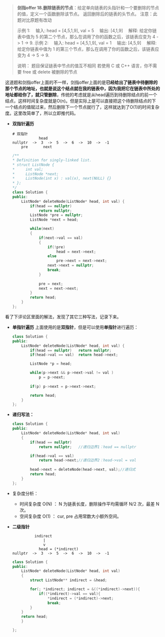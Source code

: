 > **剑指offer 18.删除链表的节点**：给定单向链表的头指针和一个要删除的节点的值，定义一个函数删除该节点。
>返回删除后的链表的头节点。
>注意：此题对比原题有改动
>
>示例 1:
>　输入: head = [4,5,1,9], val = 5
>　输出: [4,1,9]
>　解释: 给定你链表中值为 5 的第二个节点，那么在调用了你的函数之后，该链表应变为 4 -> 1 -> 9.
>示例 2:
>　输入: head = [4,5,1,9], val = 1
>　输出: [4,5,9]
>　解释: 给定你链表中值为 1 的第三个节点，那么在调用了你的函数之后，该链表应变为 4 -> 5 -> 9.
>
>说明：
>题目保证链表中节点的值互不相同
>若使用 C 或 C++ 语言，你不需要 free 或 delete 被删除的节点

这道题和剑指offer上面的不一样，剑指offer上面的是**已经给出了链表中待删除的那个节点的地址，也就是说这个结点就在我的链表中，因为我把它在链表中所处的地址都给你了，就只管删除**，传统的考虑就是从head遍历到待删除结点的前一个结点，这样时间复杂度就是O(n)。但是实际上是可以直接把这个待删除结点的下一个结点的值赋过来，然后删除下一个节点就行了，这样就达到了O(1)的时间复杂度。这里改简单了，所以立即推代码。

- **双指针遍历**

    ```shell
    # 双指针
                head
    nullptr  ->  3  ->  5  ->  6  ->  10  ->  -1
        pre       next
    ```

    ```C++
    /**
    * Definition for singly-linked list.
    * struct ListNode {
    *     int val;
    *     ListNode *next;
    *     ListNode(int x) : val(x), next(NULL) {}
    * };
    */
    class Solution {
    public:
        ListNode* deleteNode(ListNode* head, int val) {
            if(head == nullptr)
                return nullptr;
            ListNode *pre = nullptr;
            ListNode *next = head;

            while(next)
            {
                if(next->val == val)
                {
                    if(!pre)
                        head = next->next;
                    else
                        pre->next = next->next;
                    next->next = nullptr;
                    break;
                }
                
                pre = next;
                next = next->next;
            }
            return head;
        }
    };
    ```

看了下评论区里面的解法，发现了其它三种写法，记录下来。

- **单指针遍历**
  上面使用的是**双指针**，但是可以使用**单指针**进行遍历：

    ```C++
    class Solution {
    public:
        ListNode* deleteNode(ListNode* head, int val) {
            if(head == nullptr)   return nullptr;
            if(head->val == val)  return head->next;

            ListNode *p = head;

            while(p->next && p->next->val != val )
                p = p->next;
            
            if(p) p->next = p->next->next; 

            return head;
        }
    };
    ```

- **递归写法：**

    ```C++
    class Solution {
    public:
        ListNode* deleteNode(ListNode* head, int val)
        {
            if(head == nullptr)
                return nullptr;   //递归边界1：head == nullptr

            if(head->val == val)
                return head->next;//递归边界2：head->val = val
            
            head->next = deleteNode(head->next, val);//递归式
            return head;
        }
    };
    ```

- 复杂度分析：
  - 时间复杂度 O(N) ： N 为链表长度，删除操作平均需循环 N/2 次，最差 N 次。
  - 空间复杂度 O(1) ： cur, pre 占用常数大小额外空间。

- **二级指针**

    ```shell
              indirect
                  |
                  v
                head = (*indirect)
    nullptr  ->  3  ->  5  ->  6  ->  10  ->  -1
    ```

    ```C++
    class Solution {
    public:
        ListNode* deleteNode(ListNode* head, int val)
        {
            struct ListNode** indirect = &head; 

            for(; *indirect; indirect = &((*indirect)->next)){
                if((*indirect)->val == val){
                    *indirect = (*indirect)->next;
                    break;
            }
        }
        return head;
        }

    };
    ```
